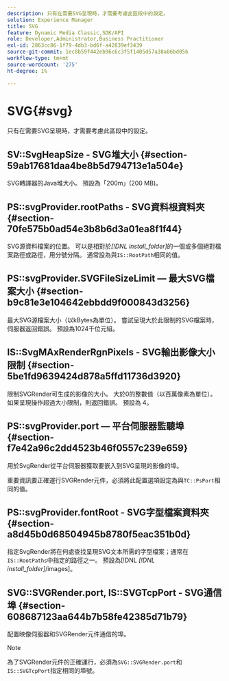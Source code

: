 ```yaml
---
description: 只有在需要SVG呈現時，才需要考慮此區段中的設定。
solution: Experience Manager
title: SVG
feature: Dynamic Media Classic,SDK/API
role: Developer,Administrator,Business Practitioner
exl-id: 2863cc86-1f79-4db3-bd6f-a42839ef3439
source-git-commit: 1ec8b59f442eb96c6c3f5f1405d57a38a86bd056
workflow-type: tm+mt
source-wordcount: '275'
ht-degree: 1%

---
```


# SVG{#svg}

只有在需要SVG呈現時，才需要考慮此區段中的設定。

## SV::SvgHeapSize - SVG堆大小 {#section-59ab17681daa4be8b5d794713e1a504e}

SVG轉譯器的Java堆大小。 預設為「200m」(200 MB)。

## PS::svgProvider.rootPaths - SVG資料根資料夾 {#section-70fe575b0ad54e3b8b6d3a01ea8f1f44}

SVG源資料檔案的位置。 可以是相對於&#x200B;*[!DNL install_folder]*&#x200B;的一個或多個絕對檔案路徑或路徑，用分號分隔。 通常設為與`IS::RootPath`相同的值。

## PS::svgProvider.SVGFileSizeLimit — 最大SVG檔案大小 {#section-b9c81e3e104642ebbdd9f000843d3256}

最大SVG源檔案大小（以kBytes為單位）。 嘗試呈現大於此限制的SVG檔案時，伺服器返回錯誤。 預設為1024千位元組。

## IS::SvgMAxRenderRgnPixels - SVG輸出影像大小限制 {#section-5be1fd9639424d878a5ffd11736d3920}

限制SVGRender可生成的影像的大小。 大於0的整數值（以百萬像素為單位）。 如果呈現操作超過大小限制，則返回錯誤。 預設為 4。

## PS::svgProvider.port — 平台伺服器監聽埠 {#section-f7e42a96c2dd4523b46f0557c239e659}

用於SvgRender從平台伺服器獲取要嵌入到SVG呈現的影像的埠。

重要資訊要正確運行SVGRender元件，必須將此配置選項設定為與`TC::PsPort`相同的值。

## PS::svgProvider.fontRoot - SVG字型檔案資料夾 {#section-a8d45b0d68504945b8780f5eac351b0d}

指定SvgRender將在何處查找呈現SVG文本所需的字型檔案；通常在`IS::RootPaths`中指定的路徑之一。 預設為[!DNL *[!DNL install_folder]*/images]。

## SVG::SVGRender.port, IS::SVGTcpPort - SVG通信埠 {#section-608687123aa644b7b58fe42385d71b79}

配置映像伺服器和SVGRender元件通信的埠。

>[!NOTE]
>
>為了SVGRender元件的正確運行，必須為`SVG::SVGRender.port`和`IS::SVGTcpPort`指定相同的埠號。
